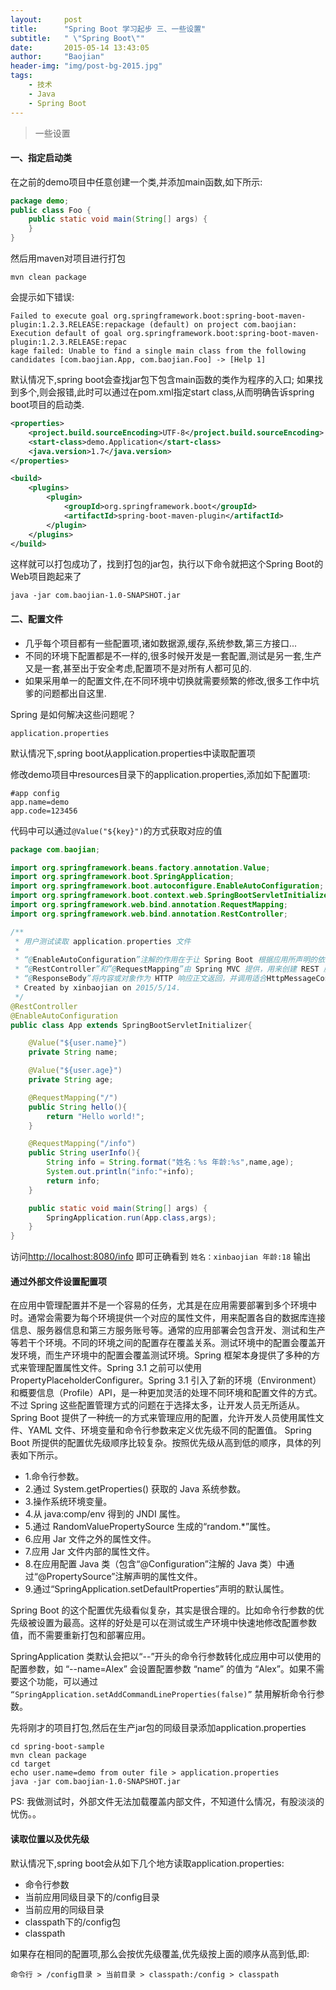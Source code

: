 ```yaml
---
layout:     post
title:      "Spring Boot 学习起步 三、一些设置"
subtitle:   " \"Spring Boot\""
date:       2015-05-14 13:43:05
author:     "Baojian"
header-img: "img/post-bg-2015.jpg"
tags:
    - 技术
    - Java
    - Spring Boot
---
```


> 一些设置

#### 一、指定启动类
在之前的demo项目中任意创建一个类,并添加main函数,如下所示:

```Java
package demo;
public class Foo {
    public static void main(String[] args) {
    }
}
```

然后用maven对项目进行打包

    mvn clean package

会提示如下错误:
```
Failed to execute goal org.springframework.boot:spring-boot-maven-plugin:1.2.3.RELEASE:repackage (default) on project com.baojian: Execution default of goal org.springframework.boot:spring-boot-maven-plugin:1.2.3.RELEASE:repac
kage failed: Unable to find a single main class from the following candidates [com.baojian.App, com.baojian.Foo] -> [Help 1]
```

默认情况下,spring boot会查找jar包下包含main函数的类作为程序的入口; 如果找到多个,则会报错,此时可以通过在pom.xml指定start class,从而明确告诉spring boot项目的启动类.
<!--more-->
```xml
<properties>
    <project.build.sourceEncoding>UTF-8</project.build.sourceEncoding>
    <start-class>demo.Application</start-class>
    <java.version>1.7</java.version>
</properties>

<build>
    <plugins>
        <plugin>
            <groupId>org.springframework.boot</groupId>
            <artifactId>spring-boot-maven-plugin</artifactId>
        </plugin>
    </plugins>
</build>
```

这样就可以打包成功了，找到打包的jar包，执行以下命令就把这个Spring Boot的Web项目跑起来了

    java -jar com.baojian-1.0-SNAPSHOT.jar


#### 二、配置文件

- 几乎每个项目都有一些配置项,诸如数据源,缓存,系统参数,第三方接口...
- 不同的环境下配置都是不一样的,很多时候开发是一套配置,测试是另一套,生产又是一套,甚至出于安全考虑,配置项不是对所有人都可见的.
- 如果采用单一的配置文件,在不同环境中切换就需要频繁的修改,很多工作中坑爹的问题都出自这里.

Spring 是如何解决这些问题呢？

    application.properties

默认情况下,spring boot从application.properties中读取配置项

修改demo项目中resources目录下的application.properties,添加如下配置项:

```
#app config
app.name=demo
app.code=123456
```

代码中可以通过`@Value("${key}")`的方式获取对应的值

```Java
package com.baojian;

import org.springframework.beans.factory.annotation.Value;
import org.springframework.boot.SpringApplication;
import org.springframework.boot.autoconfigure.EnableAutoConfiguration;
import org.springframework.boot.context.web.SpringBootServletInitializer;
import org.springframework.web.bind.annotation.RequestMapping;
import org.springframework.web.bind.annotation.RestController;

/**
 * 用户测试读取 application.properties 文件
 *
 * “@EnableAutoConfiguration”注解的作用在于让 Spring Boot 根据应用所声明的依赖来对 Spring 框架进行自动配置，这就减少了开发人员的工作量。
 * “@RestController”和”@RequestMapping”由 Spring MVC 提供，用来创建 REST 服务。这两个注解和 Spring Boot 本身并没有关系。
 * “@ResponseBody”将内容或对象作为 HTTP 响应正文返回，并调用适合HttpMessageConverter的Adapter转换对象，写入输出流。
 * Created by xinbaojian on 2015/5/14.
 */
@RestController
@EnableAutoConfiguration
public class App extends SpringBootServletInitializer{

    @Value("${user.name}")
    private String name;

    @Value("${user.age}")
    private String age;

    @RequestMapping("/")
    public String hello(){
        return "Hello world!";
    }

    @RequestMapping("/info")
    public String userInfo(){
        String info = String.format("姓名：%s 年龄:%s",name,age);
        System.out.println("info:"+info);
        return info;
    }

    public static void main(String[] args) {
        SpringApplication.run(App.class,args);
    }
}
```
访问[http://localhost:8080/info](http://localhost:8080/info) 即可正确看到 `姓名：xinbaojian 年龄:18` 输出

#### 通过外部文件设置配置项

在应用中管理配置并不是一个容易的任务，尤其是在应用需要部署到多个环境中时。通常会需要为每个环境提供一个对应的属性文件，用来配置各自的数据库连接信息、服务器信息和第三方服务账号等。通常的应用部署会包含开发、测试和生产等若干个环境。不同的环境之间的配置存在覆盖关系。测试环境中的配置会覆盖开发环境，而生产环境中的配置会覆盖测试环境。Spring 框架本身提供了多种的方式来管理配置属性文件。Spring 3.1 之前可以使用 PropertyPlaceholderConfigurer。Spring 3.1 引入了新的环境（Environment）和概要信息（Profile）API，是一种更加灵活的处理不同环境和配置文件的方式。不过 Spring 这些配置管理方式的问题在于选择太多，让开发人员无所适从。Spring Boot 提供了一种统一的方式来管理应用的配置，允许开发人员使用属性文件、YAML 文件、环境变量和命令行参数来定义优先级不同的配置值。
Spring Boot 所提供的配置优先级顺序比较复杂。按照优先级从高到低的顺序，具体的列表如下所示。

* 1.命令行参数。
* 2.通过 System.getProperties() 获取的 Java 系统参数。
* 3.操作系统环境变量。
* 4.从 java:comp/env 得到的 JNDI 属性。
* 5.通过 RandomValuePropertySource 生成的“random.*”属性。
* 6.应用 Jar 文件之外的属性文件。
* 7.应用 Jar 文件内部的属性文件。
* 8.在应用配置 Java 类（包含“@Configuration”注解的 Java 类）中通过“@PropertySource”注解声明的属性文件。
* 9.通过“SpringApplication.setDefaultProperties”声明的默认属性。

Spring Boot 的这个配置优先级看似复杂，其实是很合理的。比如命令行参数的优先级被设置为最高。这样的好处是可以在测试或生产环境中快速地修改配置参数值，而不需要重新打包和部署应用。

SpringApplication 类默认会把以“--”开头的命令行参数转化成应用中可以使用的配置参数，如 “--name=Alex” 会设置配置参数 “name” 的值为 “Alex”。如果不需要这个功能，可以通过` “SpringApplication.setAddCommandLineProperties(false)”` 禁用解析命令行参数。

先将刚才的项目打包,然后在生产jar包的同级目录添加application.properties
```
cd spring-boot-sample
mvn clean package
cd target
echo user.name=demo from outer file > application.properties
java -jar com.baojian-1.0-SNAPSHOT.jar
```
PS: 我做测试时，外部文件无法加载覆盖内部文件，不知道什么情况，有股淡淡的忧伤。。

#### 读取位置以及优先级

默认情况下,spring boot会从如下几个地方读取application.properties:

* 命令行参数
* 当前应用同级目录下的/config目录
* 当前应用的同级目录
* classpath下的/config包
* classpath

如果存在相同的配置项,那么会按优先级覆盖,优先级按上面的顺序从高到低,即:

    命令行 > /config目录 > 当前目录 > classpath:/config > classpath
